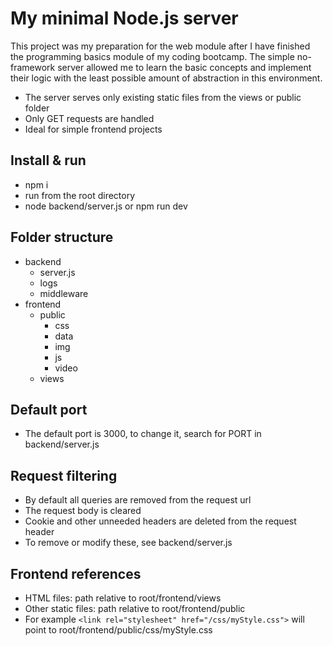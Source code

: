 # My minimal Node.js server
This project was my preparation for the web module after I have finished the programming basics module of my coding bootcamp. The simple no-framework server allowed me to learn the basic concepts and implement their logic with the least possible amount of abstraction in this environment.
- The server serves only existing static files from the views or public folder
- Only GET requests are handled
- Ideal for simple frontend projects

## Install & run

- npm i
- run from the root directory
- node backend/server.js or npm run dev

## Folder structure

- backend
  - server.js
  - logs
  - middleware
- frontend
  - public
    - css
    - data
    - img
    - js
    - video
  - views

## Default port
- The default port is 3000, to change it, search for PORT in backend/server.js

## Request filtering
- By default all queries are removed from the request url
- The request body is cleared
- Cookie and other unneeded headers are deleted from the request header
- To remove or modify these, see backend/server.js

## Frontend references

- HTML files: path relative to root/frontend/views
- Other static files: path relative to root/frontend/public
- For example `<link rel="stylesheet" href="/css/myStyle.css">` will point to root/frontend/public/css/myStyle.css
